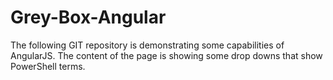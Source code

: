 # Grey-Box-Angular

The following GIT repository is demonstrating some capabilities of AngularJS. The content of the page is showing some drop downs that show PowerShell terms. 
